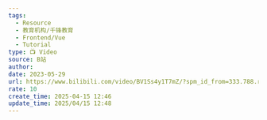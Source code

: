 ```yaml
---
tags:
  - Resource
  - 教育机构/千锋教育
  - Frontend/Vue
  - Tutorial
type: 📺 Video
source: B站
author: 
date: 2023-05-29
url: https://www.bilibili.com/video/BV1Ss4y1T7mZ/?spm_id_from=333.788.recommend_more_video.18&vd_source=bf3d4320498e90d36e1361cc18b45e48
rate: 10
create_time: 2025-04-15 12:46
update_time: 2025/04/15 12:48
---
```

